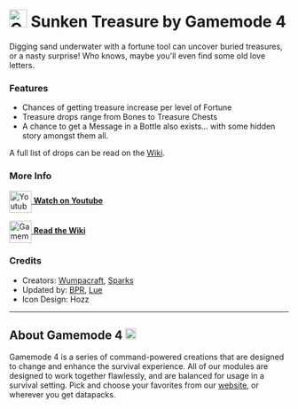 # <img src="https://raw.githubusercontent.com/Gamemode4Dev/GM4_Datapacks/master/base/images/gm4_logo.png" alt="GM4 Logo" width="32" /> Sunken Treasure by Gamemode 4<!--$pmc:delete-->

Digging sand underwater with a fortune tool can uncover buried treasures, or a nasty surprise! Who knows, maybe you'll even find some old love letters. <!--$pmc:headerSize-->

### Features
- Chances of getting treasure increase per level of Fortune
- Treasure drops range from Bones to Treasure Chests
- A chance to get a Message in a Bottle also exists... with some hidden story amongst them all.

A full list of drops can be read on the [Wiki](https://wiki.gm4.co/Sunken_Treasure).

### More Info
[<img src="https://raw.githubusercontent.com/Gamemode4Dev/GM4_Datapacks/master/base/images/youtube_logo.png" alt="Youtube Logo" width="40" align="center"/> **Watch on Youtube**](https://www.youtube.com/watch?v=VV7ZIyIzKV0)

[<img src="https://raw.githubusercontent.com/Gamemode4Dev/GM4_Datapacks/master/base/images/gm4_wiki_logo.png" alt="Gamemode 4 Wiki Logo" width="40" align="center"/> **Read the Wiki**](https://wiki.gm4.co/wiki/Sunken_Treasure)

### Credits
- Creators: [Wumpacraft](https://twitter.com/wumpacraft), [Sparks](https://bsky.app/profile/selcouthsparks.bsky.social)
- Updated by: [BPR](https://bsky.app/profile/bpr02.com), [Lue](https://github.com/Luexa)
- Icon Design: Hozz

---
## About Gamemode 4 <img src="https://raw.githubusercontent.com/Gamemode4Dev/GM4_Datapacks/master/base/images/gm4_logo.png" alt="Gamemode 4 Logo" width="20"/>
Gamemode 4 is a series of command-powered creations that are designed to change and enhance the survival experience. All of our modules are designed to work together flawlessly, and are balanced for usage in a survival setting. Pick and choose your favorites from our [website](https://gm4.co), or wherever you get datapacks.